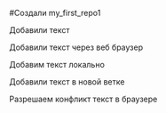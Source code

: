 #Создали my_first_repo1

Добавили текст

Добавили текст через веб браузер


Добавим текст локально

Добавили текст в новой ветке

Разрешаем конфликт текст в браузере
